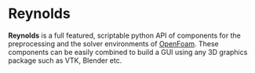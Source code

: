 Reynolds
========

**Reynolds** is a full featured, scriptable python API of components for the
preprocessing and the solver environments of
[OpenFoam](http://www.openfoam.com). These components can be easily combined
to build a GUI using any 3D graphics package such as VTK, Blender etc.
